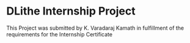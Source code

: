 # DLithe Internship Project

This Project was submitted by K. Varadaraj Kamath in fulfillment of the requirements for the Internship Certificate

